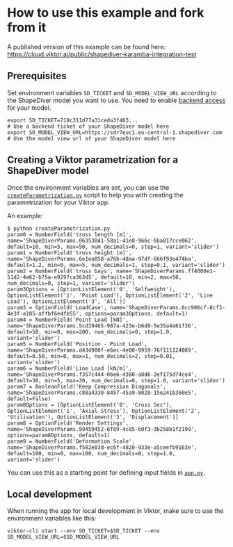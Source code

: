 # How to use this example and fork from it

A published version of this example can be found here: https://cloud.viktor.ai/public/shapediver-karamba-integration-test

## Prerequisites

Set environment variables `SD_TICKET` and `SD_MODEL_VIEW_URL` according to the ShapeDiver model you want to use. 
You need to enable [backend access](https://help.shapediver.com/doc/enable-backend-access) for your model. 

```
export SD_TICKET=718c311d77a31ceda3f463...                             # Use a backend ticket of your ShapeDiver model here
export SD_MODEL_VIEW_URL=https://sdr7euc1.eu-central-1.shapediver.com  # Use the model view url of your ShapeDiver model here
```

## Creating a Viktor parametrization for a ShapeDiver model

Once the environment variables are set, you can use the [`createParametrization.py`](createParametrization.py) script to help you with creating the parametrization for your Viktor app. 

An example:

```
$ python createParametrization.py 
param0 = NumberField('truss length [m]', name='ShapeDiverParams.06353841-58a1-41e8-966c-6ba817cce062', default=10, min=5, max=50, num_decimals=0, step=1, variant='slider')
param1 = NumberField('truss height [m]', name='ShapeDiverParams.6e1ea058-a76b-48aa-97df-666f93e474ba', default=1.2, min=0, max=5, num_decimals=1, step=0.1, variant='slider')
param2 = NumberField('truss bays', name='ShapeDiverParams.ff4000e1-51d2-4a62-b75a-e9297ca363d5', default=10, min=2, max=50, num_decimals=0, step=1, variant='slider')
param3Options = [OptionListElement('0', 'Selfweight'), OptionListElement('1', 'Point Load'), OptionListElement('2', 'Line Load'), OptionListElement('3', 'All')]
param3 = OptionField('LoadCase', name='ShapeDiverParams.6cc906cf-8cf3-4e3f-a185-affbf6e4fb55', options=param3Options, default=1)
param4 = NumberField('Point Load [kN]', name='ShapeDiverParams.5cd39465-987a-423e-b6d8-5e35a4e61f36', default=50, min=0, max=200, num_decimals=0, step=1.0, variant='slider')
param5 = NumberField('Position - Point Load', name='ShapeDiverParams.d43d900f-e6ec-4e00-9959-76f111124089', default=0.50, min=0, max=1, num_decimals=2, step=0.01, variant='slider')
param6 = NumberField('Line Load [kN/m]', name='ShapeDiverParams.f357c444-06e6-4380-a8d6-2ef175d74ce4', default=30, min=5, max=30, num_decimals=0, step=1.0, variant='slider')
param7 = BooleanField('Keep Compression Diagonals', name='ShapeDiverParams.c88a4330-8457-45a9-8020-15e241b360e5', default=False)
param8Options = [OptionListElement('0', 'Cross Sec'), OptionListElement('1', 'Axial Stress'), OptionListElement('2', 'Utilisation'), OptionListElement('3', 'Displacement')]
param8 = OptionField('Render Settings', name='ShapeDiverParams.99459452-6f89-4c85-b0f3-3b258b1f2199', options=param8Options, default=1)
param9 = NumberField('Deformation Scale', name='ShapeDiverParams.f582e03d-ec6f-4820-933e-a5ceefb9163e', default=100, min=0, max=100, num_decimals=0, step=1.0, variant='slider')
```

You can use this as a starting point for defining input fields in [`app.py`](app.py).

## Local development

When running the app for local development in Viktor, make sure to use the environment variables like this: 

```
viktor-cli start --env SD_TICKET=$SD_TICKET --env SD_MODEL_VIEW_URL=$SD_MODEL_VIEW_URL
```
